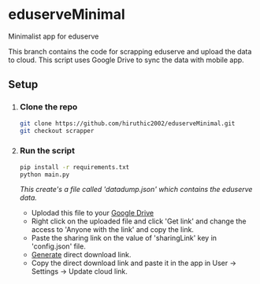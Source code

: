 # eduserveMinimal

Minimalist app for eduserve

This branch contains the code for scrapping eduserve and upload the data to cloud.
This script uses Google Drive to sync the data with mobile app.

## Setup

1. ### Clone the repo

   ```bash
   git clone https://github.com/hiruthic2002/eduserveMinimal.git
   git checkout scrapper
   ```

2. ### Run the script

    ```bash
    pip install -r requirements.txt
    python main.py
    ```

    *This create's a file called 'datadump.json' which contains the eduserve data.*
    - Uplodad this file to your [Google Drive](https://drive.google.com/drive/u/0/my-drive)
    - Right click on the uploaded file and click 'Get link' and change the access to 'Anyone with the link' and copy the link.
    - Paste the sharing link on the value of 'sharingLink' key in 'config.json' file.
    - [Generate](https://sites.google.com/site/gdocs2direct/home) direct download link.
    - Copy the direct download link and paste it in the app in User -> Settings -> Update cloud link.
